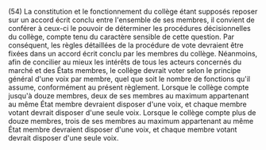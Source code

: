 (54) La constitution et le fonctionnement du collège étant supposés reposer sur un accord écrit conclu entre l'ensemble de ses membres, il convient de conférer à ceux-ci le pouvoir de déterminer les procédures décisionnelles du collège, compte tenu du caractère sensible de cette question. Par conséquent, les règles détaillées de la procédure de vote devraient être fixées dans un accord écrit conclu par les membres du collège. Néanmoins, afin de concilier au mieux les intérêts de tous les acteurs concernés du marché et des États membres, le collège devrait voter selon le principe général d'une voix par membre, quel que soit le nombre de fonctions qu'il assume, conformément au présent règlement. Lorsque le collège compte jusqu'à douze membres, deux de ses membres au maximum appartenant au même État membre devraient disposer d'une voix, et chaque membre votant devrait disposer d'une seule voix. Lorsque le collège compte plus de douze membres, trois de ses membres au maximum appartenant au même État membre devraient disposer d'une voix, et chaque membre votant devrait disposer d'une seule voix.